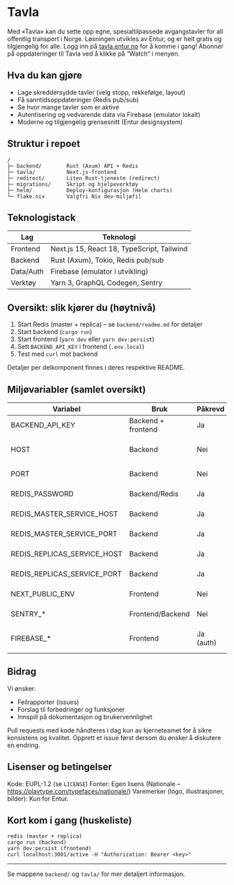 # Tavla

Med «Tavla» kan du sette opp egne, spesialtilpassede avgangstavler for all offentlig transport i Norge. Løsningen utvikles av Entur, og er helt gratis og tilgjengelig for alle. Logg inn på [tavla.entur.no](https://tavla.entur.no/) for å komme i gang! Abonner på oppdateringer til Tavla ved å klikke på “Watch” i menyen.

## Hva du kan gjøre

- Lage skreddersydde tavler (velg stopp, rekkefølge, layout)
- Få sanntidsoppdateringer (Redis pub/sub)
- Se hvor mange tavler som er aktive
- Autentisering og vedvarende data via Firebase (emulator lokalt)
- Moderne og tilgjengelig grensesnitt (Entur designsystem)

## Struktur i repoet

```
/
├─ backend/        Rust (Axum) API + Redis
├─ tavla/          Next.js-frontend
├─ redirect/       Liten Rust-tjeneste (redirect)
├─ migrations/     Skript og hjelpeverktøy
├─ helm/           Deploy-konfigurasjon (Helm charts)
└─ flake.nix       Valgfri Nix dev-miljøfil
```

## Teknologistack

| Lag | Teknologi |
|-----|-----------|
| Frontend | Next.js 15, React 18, TypeScript, Tailwind |
| Backend  | Rust (Axum), Tokio, Redis pub/sub |
| Data/Auth | Firebase (emulator i utvikling) |
| Verktøy  | Yarn 3, GraphQL Codegen, Sentry |

## Oversikt: slik kjører du (høytnivå)

1. Start Redis (master + replica) – se `backend/readme.md` for detaljer
2. Start backend (`cargo run`)
3. Start frontend (`yarn dev` eller `yarn dev:persist`)
4. Sett `BACKEND_API_KEY` i frontend (`.env.local`)
5. Test med `curl` mot backend

Detaljer per delkomponent finnes i deres respektive README.

## Miljøvariabler (samlet oversikt)

| Variabel | Bruk | Påkrevd | Standard | Beskrivelse |
|----------|------|---------|----------|-------------|
| BACKEND_API_KEY | Backend + frontend | Ja | – | Delt bearer key |
| HOST | Backend | Nei | 0.0.0.0 | Adresse backend binder på |
| PORT | Backend | Nei | 3001 | Port backend lytter på |
| REDIS_PASSWORD | Backend/Redis | Ja | – | Passord for master + replica |
| REDIS_MASTER_SERVICE_HOST | Backend | Ja | 127.0.0.1 | Host for Redis master |
| REDIS_MASTER_SERVICE_PORT | Backend | Ja | 6379 | Port for Redis master |
| REDIS_REPLICAS_SERVICE_HOST | Backend | Ja | 127.0.0.1 | Host for Redis replica |
| REDIS_REPLICAS_SERVICE_PORT | Backend | Ja | 6380 | Port for Redis replica |
| NEXT_PUBLIC_ENV | Frontend | Nei | dev | Bygg-/miljøflagg i frontend |
| SENTRY_* | Frontend/Backend | Nei | – | Valgfri observability |
| FIREBASE_* | Frontend | Ja (auth) | – | Konfig via emulator / service keys |

## Bidrag

Vi ønsker:
- Feilrapporter (issues)
- Forslag til forbedringer og funksjoner
- Innspill på dokumentasjon og brukervennlighet

Pull requests med kode håndteres i dag kun av kjerneteamet for å sikre konsistens og kvalitet. Opprett et issue først dersom du ønsker å diskutere en endring.


## Lisenser og betingelser

Kode: EUPL-1.2 (se `LICENSE`)
Fonter: Egen lisens (Nationale – https://playtype.com/typefaces/nationale/)
Varemerker (logo, illustrasjoner, bilder): Kun for Entur.


## Kort kom i gang (huskeliste)

```
redis (master + replica)
cargo run (backend)
yarn dev:persist (frontend)
curl localhost:3001/active -H "Authorization: Bearer <key>"
```
---

Se mappene `backend/` og `tavla/` for mer detaljert informasjon.
